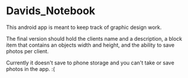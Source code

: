 # Davids_Notebook
This android app is meant to keep track of graphic design work.

The final version should hold the clients name and a description, a block item that contains an objects width and height, and the ability to save photos per client.

Currently it doesn't save to phone storage and you can't take or save photos in the app.
:(
